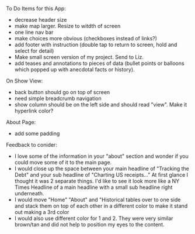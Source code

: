 To Do Items for this App:
- decrease header size
- make map larger. Resize to witdth of screen
- one line nav bar
- make choices more obvious (checkboxes instead of links?)
- add footer with instruction (double tap to return to screen, hold and select for detail)
- Make small screen version of my project. Send to Liz.
- add teases and annotations to pieces of data (bullet points or balloons which popped up with anecdotal facts or history).

On Show View:
- back button should go on top of screen
- need simple breadcrumb navigation
- show column should be on the left side and should read "view". Make it hyperlink color?

About Page:
- add some padding


Feedback to conider:
- I love some of the information in your  "about" section and wonder if you could move some of it to the main page.
- I would close up the space between your main headline of "Tracking the Debt" and your sub headline of "Charting US receipts..."
At first glance I thought it was 2 separate things.  I'd like to see it look more like a NY Times Headline of a main headline with a small sub headline right underneath.
- I would move "Home" "About" and "Historical tables over to one side and stack them on top of each other in a different color to make it stand out making a 3rd color
- I would also use different color for 1 and 2.  They were very similar brown/tan and did not help to position my eyes to the content.
